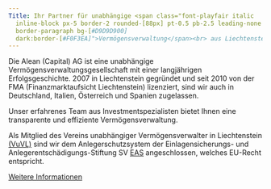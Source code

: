 ```yaml
---
Title: Ihr Partner für unabhängige <span class="font-playfair italic
  inline-block px-5 border-2 rounded-[88px] pt-0.5 pb-2.5 leading-none
  border-paragraph bg-[#D9D9D900]
  dark:border-[#F0F3EA]">Vermögensverwaltung</span><br> aus Liechtenstein.
---
```

Die Alean (Capital) AG ist eine unabhängige Vermögensverwaltungsgesellschaft mit einer langjährigen Erfolgsgeschichte. 2007 in Liechtenstein gegründet und seit 2010 von der FMA (Finanzmarktaufsicht Liechtenstein) lizenziert, sind wir auch in Deutschland, Italien, Österreich und Spanien zugelassen.

Unser erfahrenes Team aus Investmentspezialisten bietet Ihnen eine transparente und effiziente Vermögensverwaltung.

Als Mitglied des Vereins unabhängiger Vermögensverwalter in Liechtenstein [(VuVL)](http://www.vuvl.li/) sind wir dem Anlegerschutzsystem der Einlagensicherungs- und Anlegerentschädigungs-Stiftung SV [EAS](https://www.eas-liechtenstein.li) angeschlossen, welches EU-Recht entspricht.

[Weitere Informationen](allgemeines)